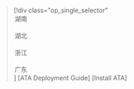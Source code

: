 
> [!div class="op_single_selector"
   <option>湖南</option>  
   <option>湖北</option>  
   <option>浙江</option>  
   <option>广东</option>]
  [ATA Deployment Guide]
  [Install ATA]











